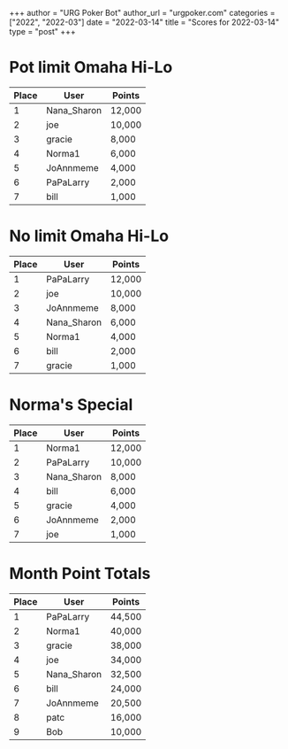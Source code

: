 +++
author = "URG Poker Bot"
author_url = "urgpoker.com"
categories = ["2022", "2022-03"]
date = "2022-03-14"
title = "Scores for 2022-03-14"
type = "post"
+++
# Pot limit Omaha Hi-Lo

| Place | User | Points |
|-------|------|--------|
| 1 | Nana_Sharon | 12,000 |
| 2 | joe | 10,000 |
| 3 | gracie | 8,000 |
| 4 | Norma1 | 6,000 |
| 5 | JoAnnmeme | 4,000 |
| 6 | PaPaLarry | 2,000 |
| 7 | bill | 1,000 |

# No limit Omaha Hi-Lo

| Place | User | Points |
|-------|------|--------|
| 1 | PaPaLarry | 12,000 |
| 2 | joe | 10,000 |
| 3 | JoAnnmeme | 8,000 |
| 4 | Nana_Sharon | 6,000 |
| 5 | Norma1 | 4,000 |
| 6 | bill | 2,000 |
| 7 | gracie | 1,000 |

# Norma's Special

| Place | User | Points |
|-------|------|--------|
| 1 | Norma1 | 12,000 |
| 2 | PaPaLarry | 10,000 |
| 3 | Nana_Sharon | 8,000 |
| 4 | bill | 6,000 |
| 5 | gracie | 4,000 |
| 6 | JoAnnmeme | 2,000 |
| 7 | joe | 1,000 |

# Month Point Totals

| Place | User | Points |
|-------|------|--------|
| 1 | PaPaLarry | 44,500 |
| 2 | Norma1 | 40,000 |
| 3 | gracie | 38,000 |
| 4 | joe | 34,000 |
| 5 | Nana_Sharon | 32,500 |
| 6 | bill | 24,000 |
| 7 | JoAnnmeme | 20,500 |
| 8 | patc | 16,000 |
| 9 | Bob | 10,000 |
